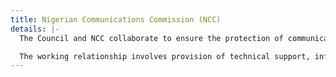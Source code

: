 ```yaml
---
title: Nigerian Communications Commission (NCC)
details: |-
  The Council and NCC collaborate to ensure the protection of communication services consumers. This collaboration is guided by a Memorandum of Understanding. Both institutions collaborate to ensure that service providers comply with appropriate standards and deliver value to consumers. When grievances occur, both agencies also cross refer and collaborate in resolving complaints and addressing market trends.

  The working relationship involves provision of technical support, information sharing, and consumer education, amongst other forms of collaboration.
---
```


